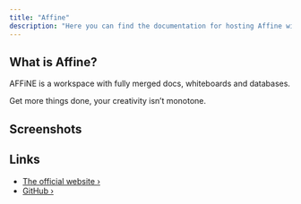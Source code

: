 ```yaml
---
title: "Affine"
description: "Here you can find the documentation for hosting Affine with Coolify."
---
```


<ZoomableImage src="/docs/images/services/affine-logo.webp" />


## What is Affine?
AFFiNE is a workspace with fully merged docs, whiteboards and databases.

Get more things done, your creativity isn’t monotone.


## Screenshots
<ZoomableImage src="/docs/images/services/affine-screenshots.gif" />


## Links

- [The official website ›](https://affine.pro/?utm_source=coolify.io)
- [GitHub ›](https://github.com/toeverything/AFFiNE?utm_source=coolify.io)